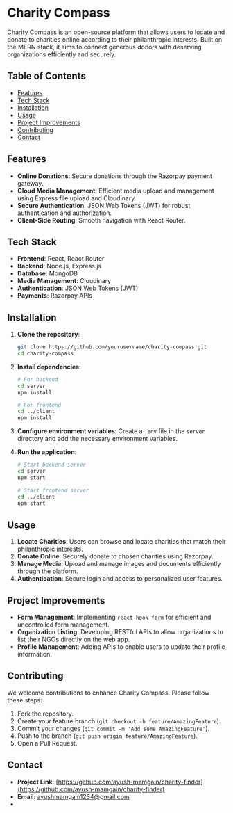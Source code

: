 # Charity Compass

Charity Compass is an open-source platform that allows users to locate and donate to charities online according to their philanthropic interests. Built on the MERN stack, it aims to connect generous donors with deserving organizations efficiently and securely.

## Table of Contents

- [Features](#features)
- [Tech Stack](#tech-stack)
- [Installation](#installation)
- [Usage](#usage)
- [Project Improvements](#project-improvements)
- [Contributing](#contributing)
- [Contact](#contact)

## Features

- **Online Donations**: Secure donations through the Razorpay payment gateway.
- **Cloud Media Management**: Efficient media upload and management using Express file upload and Cloudinary.
- **Secure Authentication**: JSON Web Tokens (JWT) for robust authentication and authorization.
- **Client-Side Routing**: Smooth navigation with React Router.

## Tech Stack

- **Frontend**: React, React Router
- **Backend**: Node.js, Express.js
- **Database**: MongoDB
- **Media Management**: Cloudinary
- **Authentication**: JSON Web Tokens (JWT)
- **Payments**: Razorpay APIs

## Installation

1. **Clone the repository**:
    ```sh
    git clone https://github.com/yourusername/charity-compass.git
    cd charity-compass
    ```

2. **Install dependencies**:
    ```sh
    # For backend
    cd server
    npm install

    # For frontend
    cd ../client
    npm install
    ```

3. **Configure environment variables**:
   Create a `.env` file in the `server` directory and add the necessary environment variables.

4. **Run the application**:
    ```sh
    # Start backend server
    cd server
    npm start

    # Start frontend server
    cd ../client
    npm start
    ```

## Usage

1. **Locate Charities**: Users can browse and locate charities that match their philanthropic interests.
2. **Donate Online**: Securely donate to chosen charities using Razorpay.
3. **Manage Media**: Upload and manage images and documents efficiently through the platform.
4. **Authentication**: Secure login and access to personalized user features.

## Project Improvements

- **Form Management**: Implementing `react-hook-form` for efficient and uncontrolled form management.
- **Organization Listing**: Developing RESTful APIs to allow organizations to list their NGOs directly on the web app.
- **Profile Management**: Adding APIs to enable users to update their profile information.

## Contributing

We welcome contributions to enhance Charity Compass. Please follow these steps:

1. Fork the repository.
2. Create your feature branch (`git checkout -b feature/AmazingFeature`).
3. Commit your changes (`git commit -m 'Add some AmazingFeature'`).
4. Push to the branch (`git push origin feature/AmazingFeature`).
5. Open a Pull Request.

## Contact

- **Project Link**: [https://github.com/ayush-mamgain/charity-finder](https://github.com/ayush-mamgain/charity-finder)
- **Email**: ayushmamgain1234@gmail.com
- 
